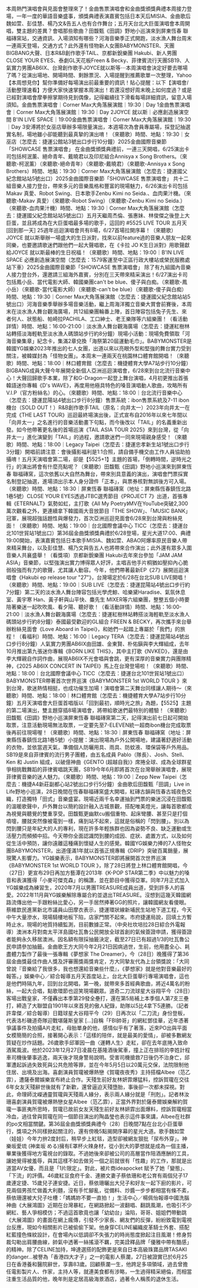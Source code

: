 本周熱門演唱會與見面會整理來了！金曲售票演唱會和金曲獎頒獎典禮本周接力登場，一年一度的華語音樂盛事，頒獎典禮表演嘉賓包括日本天后MISIA、金曲歌后魏如萱、彭佳慧、楊乃文&告五人也有合作舞台；五月天台北大巨蛋演唱會本周開唱，雙主題的差異？會唱那些歌曲？田馥甄《田調》野地小巡演來到屏東恆春 聯福磚窯站，交通資訊、入場須知有哪些？河海音樂季正式開跑，淡水漁人舞台周末一連兩天登場，交通方式？此外還有怪物新人女團BABYMONSTER、天團BIGBANG大聲、日本R&B創作歌手TAIL、京都新銳樂團 Hakubi、新人男團CLOSE YOUR EYES、泰劇GL天花板Freen & Becky、菲律賓流行天團SB19、人氣實力男團AB6IX、台灣創作歌手JOYCE就以斯等⋯本周演唱會決定好要去哪場了嗎？從演出場地、開場時間、剩餘票況、入場提醒到推薦歌單一次整理，Yahoo【本周想見你】幫你準備好每場演出前最重要的資訊！貼心提醒：以下【演唱會/活動整理速看】方便大家快速掌握本周演出！若還沒想好周末晚上如何度過？或是已經對演唱會摩拳擦掌期待見到偶像，記得繼續往下滑看每場詳細資訊，留意入場須知。金曲售票演唱會｜Corner Max大角落展演館｜19:30｜Day 1金曲售票演唱會｜Corner Max大角落展演館｜19:30｜Day 2JOYCE 就以斯｜必應創造展演空間 B'IN LIVE SPACE｜19:00金曲售票演唱會｜Corner Max大角落展演館｜19:30｜Day 3安溥將於女巫店舉辦多場限量演出，本週場次為會員專屬場，採登記抽選實名制，場地雖小卻能聽到最真摯的演出唷！（來聽歌）時間、地點：19:30｜女巫店（怎麼去：捷運公館站3號出口步行10分鐘）2025金曲國際音樂節「SHOWCASE 售票演唱會」 在金曲獎頒獎典禮前，一連三天開唱，6/25演出卡司包括柯泯薰、絕命青年、戴曉君以及印尼組合Annisya x Song Brothers。（來聽歌-柯泯薰）（來聽歌-絕命青年）（來聽歌-戴曉君）（來聽歌-Annisya x Song Brothers）時間、地點：19:30｜Corner Max大角落展演館（怎麼去：捷運國父紀念館站站5號出口）2025金曲國際音樂節「SHOWCASE 售票演唱會」 共十二組音樂人接力登台，帶來多元的音樂風格和豐富的現場魅力，6/26演出卡司包括Makav 真愛、Robot Swing、日本歌手Zenbu Kimi no Seida.、血肉果汁機。（來聽歌-Makav 真愛）（來聽歌-Robot Swing）（來聽歌-Zenbu Kimi no Seida.）（來聽歌-血肉果汁機）時間、地點：19:30｜Corner Max大角落展演館（怎麼去：捷運國父紀念館站站5號出口）五月天繼周杰倫、張惠妹、林俊傑之後登上大巨蛋，並且將成為在大巨蛋唱最多場的歌手，這回的 #5525 LIVE TOUR 五月天 [回到那一天] 25週年巡迴演唱會共有8場，6/27首場拉開序幕！（來聽歌）JOYCE 就以斯舉辦一場盛大的生日派對，找來以前feature過的音樂人朋友一起來同樂，也要邀請歌迷們跟他們一起大聲唱歌，在《卡拉 JO K生日派對》用歌聲獻給JOYCE 就以斯最棒的生日祝福！（來聽歌）時間、地點：19:00｜B'IN LIVE SPACE 必應創造展演空間（怎麼去：1579客運至中正區行政大樓站或榮民服務處站下車）2025金曲國際音樂節「SHOWCASE 售票演唱會」 除了有九組國內音樂人接力登台外，還邀請三組海外嘉賓，分別在三天帶來精采演出！6/27演出卡司包括鳳小岳、當代電影大師、韓國樂團can't be blue、傻子與白痴。（來聽歌-鳳小岳）（來聽歌-當代電影大師）（來聽歌-can't be blue）（來聽歌-傻子與白痴）時間、地點：19:30｜Corner Max大角落展演館（怎麼去：捷運國父紀念館站站5號出口）河海音樂季舉辦多場音樂活動，繼上周海洋獨立音樂大賞會前賽後，本周末在淡水漁人舞台觀海廣場，共12組樂團輪番上陣，首日陣容包括兔子先生、來者何人、狀態船、帕崎拉PACHILA、工口紳士、老王樂隊等六組樂團！（看活動詳情）時間、地點：16:00-21:00｜淡水漁人舞台觀海廣場（怎麼去：捷運紅樹林站轉搭淡海輕軌至淡水漁人碼頭站步行約8分鐘）現場小活動：現場免費領取「河海音樂集章」紀念卡，集滿2章兌換「海祭第20屆運動毛巾」。BABYMONSTER是韓國YG娛樂2023年推出的七人女團，出道以來以亮眼外型和堅強的舞台實力受到關注，被韓媒封為「怪物女團」。本周末一連兩天在桃園林口體育館開唱！（來聽歌）時間、地點：18:00｜林口體育館（怎麼去：機捷體育大學A7站步行10分鐘）BIGBANG成員大聲今年展開全新個人亞洲巡迴演唱會，6/28來到台北流行音樂中心！大聲回歸歌手本業，除了和G-Dragon一起登上舞台演唱，4月初更推出首張韓語迷你專輯《D's WAVE》，再度用他極具特色的嗓音演唱動人歌曲，攻略所有V.I.P（官方粉絲名）的心。（來聽歌）時間、地點：18:00｜台北流行音樂中心（怎麼去：捷運昆陽站4號出口步行8分鐘）售票系統：ibon售票系統及7-11 ibon機台（SOLD OUT！）R&B創作歌手TAIL（原名：向井太一）2023年向井太一在完成《THE LAST TOUR》巡迴最終場演出後，正式宣布自2016年以來七年間以「向井太一」之名進行的音樂活動畫下句點，而今後改以「TAIL」的名義重新出發。如今他帶著更名後的首場巡演《TAIL ASIA TOUR 2025》來到台灣，從「向井太一」進化演變到「TAIL」的過程，邀請歌迷們一同來現場親身感受！（來聽歌）時間、地點：18:00｜Legacy Taipei（怎麼去：捷運忠孝新生站1號出口步行3分鐘）開唱前請注意：會後攝影福利是1:1合照，請自備手機交由工作人員協助拍攝唷！五月天演唱會第二場，卻是【5525+1】主題的首場，「倒轉時間，逆時光之行」的演出將會有什麼亮點呢？（來聽歌）田馥甄《田調》野地小巡演來到屏東恆春 聯福磚窯，這次依舊以大自然為舞台，帶來別具意義的演出，演唱會門票採實名制登記抽選，進場須出示本人身分證件「正本」，與票券核對無誤後方可入場。（來聽歌）時間、地點：18:30｜屏東恆春 聯福磚窯（地址：屏東縣恆春鎮恆北路1巷5號）CLOSE YOUR EYES透過JTBC選秀節目《PROJECT 7》出道，首張專輯《ETERNALT》氣勢如虹，主打歌《All My Poetry》MV在YouTube突破2,300萬次觀看之外，更連續拿下韓國兩大音放節目「THE SHOW」、「MUSIC BANK」冠軍，展現超強話題性與爆發力，首次亞洲巡迴見面會6/28來到台灣與粉絲見面！（來聽歌）時間、地點：19:00｜台北國際會議中心 TICC（怎麼去：捷運台北101世貿站1號出口）第36屆金曲獎頒獎典禮於6/28登場，星光大道17:00、典禮19:00開始，表演嘉賓包括日本歌手MISIA、魏如萱、ABAO阿爆率原民音樂人帶來精采舞台，以及彭佳慧、楊乃文與告五人也將帶來合作演出；此外還有眾多入圍音樂人共襄盛舉！（看獎項）京都新銳樂團 Hakubi去年來台參加「JAM JAM ASIA」音樂節，以堅強演出實力博得眾人好評，主唱吉他手片桐猶如壓抑內心脆弱般強而有力的歌聲，尤其讓人動容。今年，他們帶著最新EP《27》展開巡迴演唱會《Hakubi ep release tour "27"》，台灣場定於6/28在台北SUB LIVE開唱！（來聽歌）時間、地點：19:00｜SUB LIVE（怎麼去：捷運昆陽站4號出口步行約7分鐘）第二天的淡水漁人舞台陣容包括光學虎鯨、哈樂黛Haradise、氣氛休息室、黃宇寒 Han、黃子軒與山平快、麋先生 MIXER等六組樂團，整整五個小時要陪著樂迷一起吹吹風、看夕陽、聽好歌！（看活動詳情）時間、地點：16:00-21:00｜淡水漁人舞台觀海廣場（怎麼去：捷運紅樹林站轉搭淡海輕軌至淡水漁人碼頭站步行約8分鐘）泰國最受歡迎的GL組合 FREEN & BECKY，再次攜手來台舉辦粉絲見面會《Love Aboard in Taipei》，和她們一起踏上專屬於「我們」的旅程！（看福利）時間、地點：16:00｜Legacy TERA（怎麼去：捷運昆陽站4號出口步行8分鐘）人氣實力男團AB6IX由田雄、金東賢、朴佑鎭與李大輝組成，去年10月推出第九張迷你專輯《BORN LIKE THIS》，其中主打歌《NVKED》，還是由李大輝親自作詞作曲，展現AB6IX不光會唱與會跳，更有深厚的音樂實力與團隊精神，《2025 AB6IX CONCERT IN TAIPEI》馬上在台灣登場啦！（來聽歌）時間、地點：18:00｜台北國際會議中心 TICC（怎麼去：捷運台北101世貿站1號出口）BABYMONSTER帶著首次世界巡演《BABYMONSTER 1st WORLD TOUR <HELLO MONSTERS>》來到台灣，歌迷熱情相挺，也成功催生加場！演唱會第二天舞台同樣讓人期待～（來聽歌）時間、地點：18:00｜林口體育館（怎麼去：機捷體育大學A7站步行10分鐘）五月天演唱會大巨蛋首唱版以「回到最初，順時光之旅」為題，【5525】主題的第二場演出，雙主題穿插8場演唱會，將帶給歌迷們最特別的體驗！（來聽歌）田馥甄《田調》野地小巡演屏東恆春 聯福磚窯第二天，記得演出前七日起可開始取票，注意活動現場無法取票，一定要先至7-ELEVEN統一超商ibon機台完成取票後再前往現場喔！（來聽歌）時間、地點：18:30｜屏東恆春 聯福磚窯（地址：屏東縣恆春鎮恆北路1巷5號）小提醒：演出現場為戶外公開場地，建議著舒適好活動的衣物，並依當週天氣，準備個人防曬用具、雨具、防蚊液、環保袋等戶外用品。SB19是來自菲律賓的流行男子團體，由五名成員 Pablo（隊長）、Josh、Stell、Ken 和 Justin 組成，以破億神曲《GENTO (超越自我)》席捲全球、成為全球群星爭相挑戰舞蹈的菲律賓唱跳天團，SB19今年6月即將首次在台灣舉辦演唱會，展現菲律賓音樂的迷人魅力。（來聽歌）時間、地點：19:00｜Zepp New Taipei（怎麼去：機捷A4新莊副都心站2號出口步行5分鐘）金曲歌后田馥甄「田調」Live in Life野地小巡演，28日晚間在恆春聯福磚窯盛大開唱，紅磚古韻與恆春古城夜色交織，打造獨特「田式」音樂盛宴。現場近兩千名幸運抽到門票的樂迷沉浸在田馥甄的溫暖歌聲中，戶外舞台以簡約設計融入古城景觀，搭配唯美燈光，讓每首歌都成為視覺與聽覺的雙重享受。田馥甄更幽默cu搬個重物、起床彎腰、甚至只是打個噴嚏，腰就突然像被電到一樣，痛到站不起來，這就是俗稱的「閃到腰」。別以為閃到腰只是年紀大的人的專利，現在許多年輕族群也因為姿勢不良、缺乏運動或生活壓力而頻頻中招。今天帶你全面認識閃到腰的成因、症狀、處置方式，以及如何從生活中預防，讓你遠離這種痛到懷疑人生的感覺。韓國YG娛樂力捧的7人怪物女團BABYMONSTER，出道僅滿1年就以首張正規專輯《DRIP》突破百萬銷量，展現驚人影響力。YG娛樂表示，BABYMONSTER即將展開首次世界巡演《BABYMONSTER 1st WORLD TOUR 》，除了28日將登上林口體育館開唱，今（27日）更宣布29日再加方藝潭在2013年《K-POP STAR第二季》中以魅力的嗓音和表演獲得「小麥可傑克森」的稱讚，並在節目中獲得亞軍。同年7月正式加入YG娛樂成為練習生，2020年7月以男團TREASURE成員出道，受到許多人的喜愛。2022年11月與YG娛樂解除專屬合約並退出TREASURE。沒想到這幾天韓國網路流傳出他一手跟粉絲比愛心，另一手居然捧著GG的照片，讓韓國網友看傻眼。蔡維歆民進黨新北市議員山田摩衣表示，捷運環狀線新埔民生站地下道工程，今天中午大量滲水，現場騎樓地板下陷，店家門關不起來。市府捷運局說，回填土方暫時止水，現場的地質持續監測，目前數據正常。（中央社坎培拉28日綜合外電報導）澳洲本月對南太平洋島國吐瓦魯公民開放全球首創的氣候簽證申請，獲得簽證者能夠永久移居澳洲。因名額有限採抽籤決定，截至27日已有超過1/3的吐瓦魯公民申請參加抽籤。金曲歌王方大同今年2月21日因病過世，生前，他用盡全心、耗盡體力製作了最後一張專輯《夢想家 The Dreamer》，今（28日）晚獲得了第36屆金曲獎最佳作曲人獎及評審團獎兩獎肯定，方大同摯友代為上台領獎說：「大同曾說『音樂給了我很多，我也想還給音樂些什麼』，《夢想家》就是他對音樂最好的報答。」娛樂中心／綜合報導五月天首度站上，台北大巨蛋舉行專場演唱會，這也是他們時隔九年，回到台北開唱，第一晚，就帶來多首經典歌曲，將近4萬名的粉絲，一起大合唱，點歌環節也逗笑現場觀眾。道奇二刀流球星大谷翔平今（28日）客場出戰皇家，不僅轟出本季第29發全壘打，還在第5局補上本季個人第7支三壘打，締造了大聯盟自1901年以來首見的傲人紀錄，助隊以5比4拿下5連勝。（記者 許韋傑／綜合報導）日籍球星大谷翔平今（29）日再次以「二刀流」身份登板，代表洛杉磯道奇隊迎戰堪薩斯皇家 […]自稱「FBI帥哥」的網紅鄧佳華，近年憑著爭議事件及拍攝A片走紅，母胎單身的他，感情似乎有了著落，近來PO出與平面女模簡簡的合照，接著開心表示：「這樣的陪伴，就是最美的愛情」，卻被多數網友質疑在炒作話題。26歲歌手邱軍因一曲〈運轉人生〉走紅，卻在去年底捲入致命酒駕風波。他於2023年12月27日凌晨在基隆酒後駕車，撞上正在排班的李姓計程車司機後肇事逃逸，兩天後才現身警局說明。受害司機搶救7日後仍不治身亡，邱軍遭起訴過失致死與公共危險等罪，並在今年5月5日以20萬元交保，法院限制他住居、出境及出海。喜劇演員賀瓏被爆熱戀《賀瓏夜夜秀》主持搭檔Albee（范乙霏），遭薩泰爾娛樂宣布終止合作。天殘生前好友林妍霏爆猛料，控訴賀瓏在交往6年女友天殘辭世後就有了新歡，還曾逼迫天殘墮胎，事後卻一次都未探視。對此，命理師沈嶸通靈賀瓏與天殘兩人緣分，表示兩人緣分就是「刑剋」。記者林汝珊喜劇演員賀瓏被爆熱戀女星Albee（范乙霏），正當外界對於薩泰爾娛樂解約賀瓏一事匪夷所思時，賀瓏已故前女友天殘生前好友林妍霏出面爆料，控訴賀瓏相當冷血，過往曾與賀瓏在同一個節目演出的陶晶瑩也表示這件事來講，Albee在社群的po文相當關鍵。第36屆金曲獎頒獎典禮今（28）日晚間7點在台北小巨蛋舉行，獎項之外同樣掀起關注的，還有傍晚5點揭開序幕的星光大道。歌手魏如萱（娃娃）今年力拚2度封后，稍早步上紅毯，造型卻被網友狠批「尿布外穿」。神樂坂愛琉 (神楽坂 める)擁有E罩杯火辣身材，從小到大的夢想就是成為一個主播，畢業後獲得地方電視台的錄取。不過她後來卻被公司的高層當作陪酒應酬的工具，讓她覺得被羞辱，與其這樣不如去做另一個之前就很有「性趣」的工作，那就是出道當AV女優，而且是「1片限定」。對此，被片商ideapocket 賦予了她「變態」、「下流」的評價。46歲紅豆食府千金、連勝文妻子蔡依珊和老公育有兩個兒子17歲連定捷、15歲兒子連安捷。近日，蔡依珊曬出大兒子和好友一起下廚的影片，可見兩個男孩忙做義大利麵，沒有手忙腳亂，從備料、炒醬一步步都相當有條不紊，蔡依珊還被大兒子吐槽：「媽媽妳不要一直拍！」生活中心／楊佩怡報導中國洗腦神曲《大展鴻圖》近期在台灣暴紅，在網路掀起一波翻唱、翻跳風潮，也吸引不少網紅、藝人爭相模仿；不過這首歌竟也讓「幼幼台」淪陷，哥哥、姐姐們帶動跳《大展鴻圖》的畫面在網上瘋傳，引發不少家長、網友們的反彈，紛紛致電到電視台反應，現如今相關影片已被偷偷下架。他身穿CELINE編織皮革騎士外套、搭配紅藍撞色條紋設計，在會場內以低調卻不失張力的時尚態度掀起注目風潮！修身剪裁勾勒出肩腰曲線，帥氣中透著一絲搖滾不羈，完美詮釋品牌「優雅中帶有酷感」的精神。除了CELINE加持，坤達選搭的配飾更是來自日本高級珠寶品牌TASAKI的danger...被譽為「香港四大才子」之一的電影人蔡瀾，27日被證實已於6月25日在香港養和醫院辭世，享壽83歲。回顧蔡瀾一生，他跨足多項領域，過去曾擔任電影製片人、作家，主持人等，就連美食都有涉略，一生過得精采絕倫，而相當注重生活品質的他，晚年則是定居高級海景酒店，過著令人稱羨的退休生活。